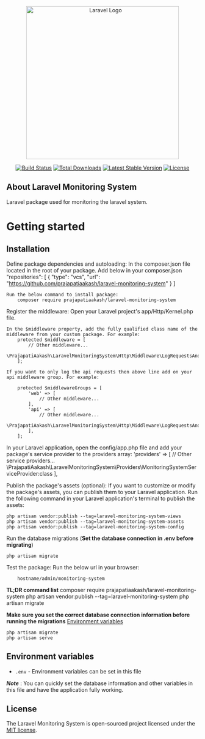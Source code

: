 <p align="center"><a href="https://laravel.com" target="_blank"><img src="https://raw.githubusercontent.com/laravel/art/master/logo-lockup/5%20SVG/2%20CMYK/1%20Full%20Color/laravel-logolockup-cmyk-red.svg" width="400" alt="Laravel Logo"></a></p>

<p align="center">
<a href="https://github.com/laravel/framework/actions"><img src="https://github.com/laravel/framework/workflows/tests/badge.svg" alt="Build Status"></a>
<a href="https://packagist.org/packages/laravel/framework"><img src="https://img.shields.io/packagist/dt/laravel/framework" alt="Total Downloads"></a>
<a href="https://packagist.org/packages/laravel/framework"><img src="https://img.shields.io/packagist/v/laravel/framework" alt="Latest Stable Version"></a>
<a href="https://packagist.org/packages/laravel/framework"><img src="https://img.shields.io/packagist/l/laravel/framework" alt="License"></a>
</p>

## About Laravel Monitoring System

Laravel package used for monitoring the laravel system.

# Getting started

## Installation

Define package dependencies and autoloading:
    In the composer.json file located in the root of your package.
    Add below in your composer.json
        "repositories": [
            {
                "type": "vcs",
                "url": "https://github.com/prajapatiaakash/laravel-monitoring-system"
            }
        ]
    
    Run the below command to install package:
        composer require prajapatiaakash/laravel-monitoring-system

Register the middleware:
    Open your Laravel project's app/Http/Kernel.php file.

    In the $middleware property, add the fully qualified class name of the middleware from your custom package. For example:
        protected $middleware = [
            // Other middleware...
            \PrajapatiAakash\LaravelMonitoringSystem\Http\Middleware\LogRequestsAndResponses::class,
        ];

    If you want to only log the api requests then above line add on your api middleware group. For example:

        protected $middlewareGroups = [
            'web' => [
                // Other middleware...
            ],
            'api' => [
                // Other middleware...
                \PrajapatiAakash\LaravelMonitoringSystem\Http\Middleware\LogRequestsAndResponses::class,
            ],
        ];

In your Laravel application, open the config/app.php file and add your package's service provider to the providers array:
    'providers' => [
        // Other service providers...
        \PrajapatiAakash\LaravelMonitoringSystem\Providers\MonitoringSystemServiceProvider:class
    ],

Publish the package's assets (optional):
    If you want to customize or modify the package's assets, you can publish them to your Laravel application. Run the following command in your Laravel application's terminal to publish the assets:

    php artisan vendor:publish --tag=laravel-monitoring-system-views
    php artisan vendor:publish --tag=laravel-monitoring-system-assets
    php artisan vendor:publish --tag=laravel-monitoring-system-config

Run the database migrations (**Set the database connection in .env before migrating**)

    php artisan migrate

Test the package:
    Run the below url in your browser:

        hostname/admin/monitoring-system

**TL;DR command list**
    composer require prajapatiaakash/laravel-monitoring-system
    php artisan vendor:publish --tag=laravel-monitoring-system
    php artisan migrate
    
**Make sure you set the correct database connection information before running the migrations** [Environment variables](#environment-variables)

    php artisan migrate
    php artisan serve

## Environment variables

- `.env` - Environment variables can be set in this file

***Note*** : You can quickly set the database information and other variables in this file and have the application fully working.


## License

The Laravel Monitoring System is open-sourced project licensed under the [MIT license](https://opensource.org/licenses/MIT).
